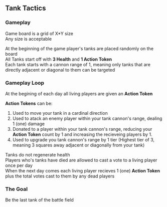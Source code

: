## Tank Tactics

### Gameplay
Game board is a grid of X*Y size  
Any size is acceptable

At the beginning of the game player's tanks are placed randomly on the board  
All Tanks start off with **3 Health** and **1 Action Token**  
Each tank starts with a cannon range of 1, meaning only tanks that are directly adjacent or diagonal to them can be targeted

### Gameplay Loop
At the begining of each day all living players are given an **Action Token**  

**Action Tokens** can be:
1. Used to move your tank in a cardinal direction
1. Used to atack an enemy player within your tank cannon's range, dealing 1 (one) damage
1. Donated to a player within your tank cannon's range, reducing your **Action Token** count by 1 and increasing the recieveing players by 1.
1. Used to upgrade you tank cannon's range by 1 tier (Highest tier of 3, meaning 3 squares away adjacent or diagonally from your tank)

Tanks do not regenerate health  
Players who's tanks have died are allowed to cast a vote to a living player once per day  
When the next day comes each living player recieves 1 (one) **Action Token** plus the total votes cast to them by any dead players  

### The Goal
Be the last tank of the battle field